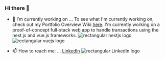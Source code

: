 ### Hi there 👋

- 🔭 I’m currently working on ...
To see what I'm currently working on, check out my
  Portfolio Overview Wiki [here](https://github.com/MarkWiltberger/portfolio-overview/wiki).
I'm currently working on a proof-of-concept full-stack web app to handle transactions using the nest.js and vue.js frameworks.
![rectangular nestjs logo]([image.jpg](https://raw.githubusercontent.com/MarkWiltberger/MarkWiltberger/main/nestjs-ar21.svg))
![rectangular vuejs logo]([image.jpg](https://raw.githubusercontent.com/MarkWiltberger/MarkWiltberger/main/vuejs-ar21.svg))

- 📫 How to reach me: ...
 [LinkedIn](https://www.linkedin.com/in/mark-wiltberger-07438665/)
![rectangular LinkedIn logo]([image.jpg](https://raw.githubusercontent.com/MarkWiltberger/MarkWiltberger/main/linkedin-ar21.svg))

<!--
**MarkWiltberger/MarkWiltberger** is a ✨ _special_ ✨ repository because its `README.md` (this file) appears on your GitHub profile.

Here are some ideas to get you started:

- 🔭 I’m currently working on ...
- 🌱 I’m currently learning ...
- 👯 I’m looking to collaborate on ...
- 🤔 I’m looking for help with ...
- 💬 Ask me about ...
- 📫 How to reach me: ...
- 😄 Pronouns: ...
- ⚡ Fun fact: ...
-->
